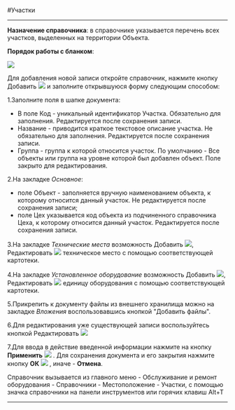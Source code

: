 ﻿#Участки

----------
**Назначение справочника**: в справочнике указывается перечень всех участков, выделенных на территории Объекта.

**Порядок работы с бланком**:

![](topic:Repair.Repair.AddFiles.Screenshot_11268.jpg)

Для добавления новой записи откройте справочник, нажмите кнопку Добавить   ![](topic:Repair.Repair.AddFiles.Btn_Add.png) и заполните открывшуюся форму следующим способом:

1.Заполните поля в шапке документа:

- В поле Код -  уникальный идентификатор Участка. Обязательно для заполнения.  Редактируется после сохранения записи.
- Название - приводится краткое текстовое описание участка. Не обязательно для заполнения. Редактируется после сохранения записи.
- Группа - группа к которой относится участок. По умолчанию - Все объекты или группа на уровне которой был добавлен объект. Поле закрыто для редактирования.


2.На закладке *Основное*:

- поле Объект  - заполняется вручную наименованием объекта, к которому относится данный участок. Не редактируется после сохранения записи;
- поле Цех  указывается код объекта из подчиненного справочника Цеха, к которому относится данный участок. Редактируется после сохранения записи.

3.На закладке *Технические места* возможность Добавить  ![](topic:Repair.Repair.AddFiles.Btn_Add.png), Редактировать  ![](topic:Repair.Repair.AddFiles.Btn_Edit.png) техническое место с помощью соответствующей картотеки.

4.На закладке *Установленное оборудование* возможность Добавить  ![](topic:Repair.Repair.AddFiles.Btn_Add.png), Редактировать  ![](topic:Repair.Repair.AddFiles.Btn_Edit.png) единицу оборудования с помощью соответствующей картотеки. 


5.Прикрепить к документу файлы из внешнего хранилища можно на закладке *Вложения* воспользовавшись кнопкой "Добавить файлы".


6.Для редактирования уже существующей записи воспользуйтесь кнопкой Редактировать ![](topic:Repair.Repair.AddFiles.Btn_Edit.png)

7.Для ввода в действие введенной информации нажмите на кнопку **Применить** ![](topic:Repair.Repair.AddFiles.Btn_OK.png) .
Для сохранения документа и его закрытия нажмите кнопку **ОК**
 ![](topic:Repair.Repair.AddFiles.Btn_Post.png) , иначе  -  **Отмена**.



Справочник вызывается из главного меню - Обслуживание и ремонт оборудования - Справочники - Местоположение - Участки, с помощью значка справочники на панели инструментов или горячих клавиш  Alt+T 


----------